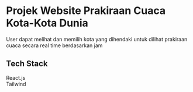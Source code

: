 # Projek Website Prakiraan Cuaca Kota-Kota Dunia

User dapat melihat dan memilih kota yang dihendaki untuk dilihat prakiraan cuaca secara real time berdasarkan jam <br/>


## Tech Stack

React.js 
<br>
Tailwind
